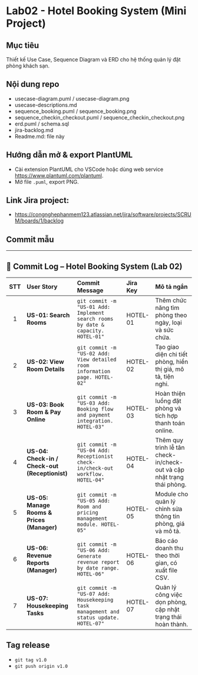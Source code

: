 
# Lab02 - Hotel Booking System (Mini Project)

## Mục tiêu
Thiết kế Use Case, Sequence Diagram và ERD cho hệ thống quản lý đặt phòng khách sạn.

## Nội dung repo
- usecase-diagram.puml / usecase-diagram.png
- usecase-descriptions.md
- sequence_booking.puml / sequence_booking.png
- sequence_checkin_checkout.puml / sequence_checkin_checkout.png
- erd.puml / schema.sql
- jira-backlog.md
- Readme.md: file này

## Hướng dẫn mở & export PlantUML
- Cài extension PlantUML cho VSCode hoặc dùng web service https://www.plantuml.com/plantuml.
- Mở file `.puml`, export PNG.

## Link Jira project:
- <https://congnghephanmem123.atlassian.net/jira/software/projects/SCRUM/boards/1/backlog>

## Commit mẫu
---

## 🧾 Commit Log – Hotel Booking System (Lab 02)

| STT | User Story | Commit Message | Jira Key | Mô tả ngắn |
|:---:|:------------|:----------------|:-----------|:-------------|
| 1 | **US-01: Search Rooms** | `git commit -m "US-01 Add: Implement search rooms by date & capacity. HOTEL-01"` | HOTEL-01 | Thêm chức năng tìm phòng theo ngày, loại và sức chứa. |
| 2 | **US-02: View Room Details** | `git commit -m "US-02 Add: View detailed room information page. HOTEL-02"` | HOTEL-02 | Tạo giao diện chi tiết phòng, hiển thị giá, mô tả, tiện nghi. |
| 3 | **US-03: Book Room & Pay Online** | `git commit -m "US-03 Add: Booking flow and payment integration. HOTEL-03"` | HOTEL-03 | Hoàn thiện luồng đặt phòng và tích hợp thanh toán online. |
| 4 | **US-04: Check-in / Check-out (Receptionist)** | `git commit -m "US-04 Add: Receptionist check-in/check-out workflow. HOTEL-04"` | HOTEL-04 | Thêm quy trình lễ tân check-in/check-out và cập nhật trạng thái phòng. |
| 5 | **US-05: Manage Rooms & Prices (Manager)** | `git commit -m "US-05 Add: Room and pricing management module. HOTEL-05"` | HOTEL-05 | Module cho quản lý chỉnh sửa thông tin phòng, giá và mô tả. |
| 6 | **US-06: Revenue Reports (Manager)** | `git commit -m "US-06 Add: Generate revenue report by date range. HOTEL-06"` | HOTEL-06 | Báo cáo doanh thu theo thời gian, có xuất file CSV. |
| 7 | **US-07: Housekeeping Tasks** | `git commit -m "US-07 Add: Housekeeping task management and status update. HOTEL-07"` | HOTEL-07 | Quản lý công việc dọn phòng, cập nhật trạng thái hoàn thành. |




## Tag release
- `git tag v1.0`
- `git push origin v1.0`

